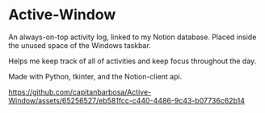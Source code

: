 # Active-Window

An always-on-top activity log, linked to my Notion database. Placed inside the unused space of the Windows taskbar.

Helps me keep track of all of activities and keep focus throughout the day.

Made with Python, tkinter, and the Notion-client api.


https://github.com/capitanbarbosa/Active-Window/assets/65256527/eb581fcc-c440-4486-9c43-b07736c62b14

